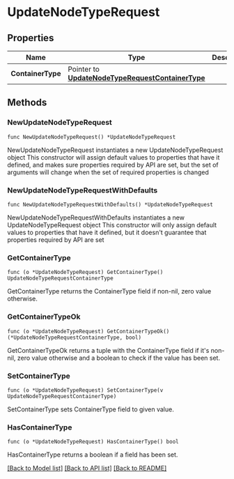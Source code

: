 # UpdateNodeTypeRequest

## Properties

Name | Type | Description | Notes
------------ | ------------- | ------------- | -------------
**ContainerType** | Pointer to [**UpdateNodeTypeRequestContainerType**](UpdateNodeTypeRequestContainerType.md) |  | [optional] 

## Methods

### NewUpdateNodeTypeRequest

`func NewUpdateNodeTypeRequest() *UpdateNodeTypeRequest`

NewUpdateNodeTypeRequest instantiates a new UpdateNodeTypeRequest object
This constructor will assign default values to properties that have it defined,
and makes sure properties required by API are set, but the set of arguments
will change when the set of required properties is changed

### NewUpdateNodeTypeRequestWithDefaults

`func NewUpdateNodeTypeRequestWithDefaults() *UpdateNodeTypeRequest`

NewUpdateNodeTypeRequestWithDefaults instantiates a new UpdateNodeTypeRequest object
This constructor will only assign default values to properties that have it defined,
but it doesn't guarantee that properties required by API are set

### GetContainerType

`func (o *UpdateNodeTypeRequest) GetContainerType() UpdateNodeTypeRequestContainerType`

GetContainerType returns the ContainerType field if non-nil, zero value otherwise.

### GetContainerTypeOk

`func (o *UpdateNodeTypeRequest) GetContainerTypeOk() (*UpdateNodeTypeRequestContainerType, bool)`

GetContainerTypeOk returns a tuple with the ContainerType field if it's non-nil, zero value otherwise
and a boolean to check if the value has been set.

### SetContainerType

`func (o *UpdateNodeTypeRequest) SetContainerType(v UpdateNodeTypeRequestContainerType)`

SetContainerType sets ContainerType field to given value.

### HasContainerType

`func (o *UpdateNodeTypeRequest) HasContainerType() bool`

HasContainerType returns a boolean if a field has been set.


[[Back to Model list]](../README.md#documentation-for-models) [[Back to API list]](../README.md#documentation-for-api-endpoints) [[Back to README]](../README.md)


